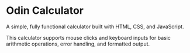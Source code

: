 # Odin Calculator
A simple, fully functional calculator built with HTML, CSS, and JavaScript.

This calculator supports mouse clicks and keyboard inputs for basic arithmetic operations, error handling, and formatted output.